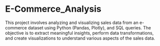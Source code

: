 # E-Commerce_Analysis
This project involves analyzing and visualizing sales data from an e-commerce dataset using Python (Pandas, Plotly), and SQL queries. The objective is to extract meaningful insights, perform data transformations, and create visualizations to understand various aspects of the sales data. 
